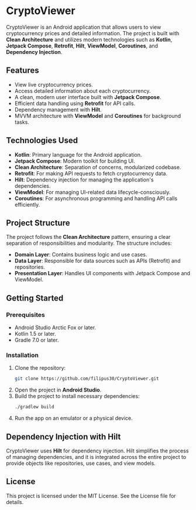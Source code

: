 
# CryptoViewer

CryptoViewer is an Android application that allows users to view cryptocurrency prices and detailed information. The project is built with **Clean Architecture** and utilizes modern technologies such as **Kotlin**, **Jetpack Compose**, **Retrofit**, **Hilt**, **ViewModel**, **Coroutines**, and **Dependency Injection**.

## Features

- View live cryptocurrency prices.
- Access detailed information about each cryptocurrency.
- A clean, modern user interface built with **Jetpack Compose**.
- Efficient data handling using **Retrofit** for API calls.
- Dependency management with **Hilt**.
- MVVM architecture with **ViewModel** and **Coroutines** for background tasks.

## Technologies Used

- **Kotlin**: Primary language for the Android application.
- **Jetpack Compose**: Modern toolkit for building UI.
- **Clean Architecture**: Separation of concerns, modularized codebase.
- **Retrofit**: For making API requests to fetch cryptocurrency data.
- **Hilt**: Dependency injection for managing the application's dependencies.
- **ViewModel**: For managing UI-related data lifecycle-consciously.
- **Coroutines**: For asynchronous programming and handling API calls efficiently.

## Project Structure

The project follows the **Clean Architecture** pattern, ensuring a clear separation of responsibilities and modularity. The structure includes:

- **Domain Layer**: Contains business logic and use cases.
- **Data Layer**: Responsible for data sources such as APIs (Retrofit) and repositories.
- **Presentation Layer**: Handles UI components with Jetpack Compose and ViewModel.

## Getting Started

### Prerequisites

- Android Studio Arctic Fox or later.
- Kotlin 1.5 or later.
- Gradle 7.0 or later.

### Installation

1. Clone the repository:
   ```bash
   git clone https://github.com/filipus30/CryptoViewer.git
   ```
2. Open the project in **Android Studio**.
3. Build the project to install necessary dependencies:
   ```bash
   ./gradlew build
   ```
4. Run the app on an emulator or a physical device.

## Dependency Injection with Hilt

CryptoViewer uses **Hilt** for dependency injection. Hilt simplifies the process of managing dependencies, and it is integrated across the entire project to provide objects like repositories, use cases, and view models.

## License

This project is licensed under the MIT License. See the License file for details.
